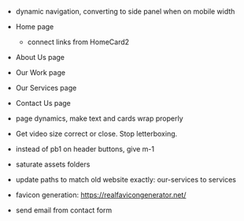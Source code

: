 - dynamic navigation, converting to side panel when on mobile width
- Home page
  - connect links from HomeCard2
- About Us page
- Our Work page
- Our Services page
- Contact Us page
- page dynamics, make text and cards wrap properly
- Get video size correct or close. Stop letterboxing.
- instead of pb1 on header buttons, give m-1
- saturate assets folders

- update paths to match old website exactly: our-services to services
- favicon generation: https://realfavicongenerator.net/
- send email from contact form